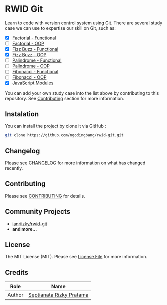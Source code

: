 # RWID Git

Learn to code with version control system using Git. There are several study case we can use to expertise our skill on Git, such as:

- [x] [Factorial - Functional](functional/factorial.html)
- [ ] [Factorial - OOP](oop/factorial.html)
- [x] [Fizz Buzz - Functional](functional/fizz-buzz.html)
- [x] [Fizz Buzz - OOP](oop/fizz-buzz.html)
- [ ] [Palindrome - Functional](functional/palindrome.html)
- [ ] [Palindrome - OOP](oop/palindrome.html)
- [ ] [Fibonacci - Functional](functional/fibonacci.html)
- [ ] [Fibonacci - OOP](oop/fibonacci.html)
- [x] [JavaScript Modules](javascript-modules/index.html)

You can add your own study case into the list above by contributing to this repository. See [Contributing](#contributing) section for more information.

## Instalation

You can install the project by clone it via GitHub :

```bash
git clone https://github.com/ngodingbang/rwid-git.git
```

## Changelog

Please see [CHANGELOG](CHANGELOG.md) for more information on what has changed recently.

## Contributing

Please see [CONTRIBUTING](CONTRIBUTING.md) for details.

## Community Projects

- [ianriizky/rwid-git](https://github.com/ianriizky/rwid-git)
- **and more...**

## License

The MIT License (MIT). Please see [License File](LICENSE.md) for more information.

## Credits

| Role   | Name                                                     |
| ------ | -------------------------------------------------------- |
| Author | [Septianata Rizky Pratama](https://github.com/ianriizky) |
